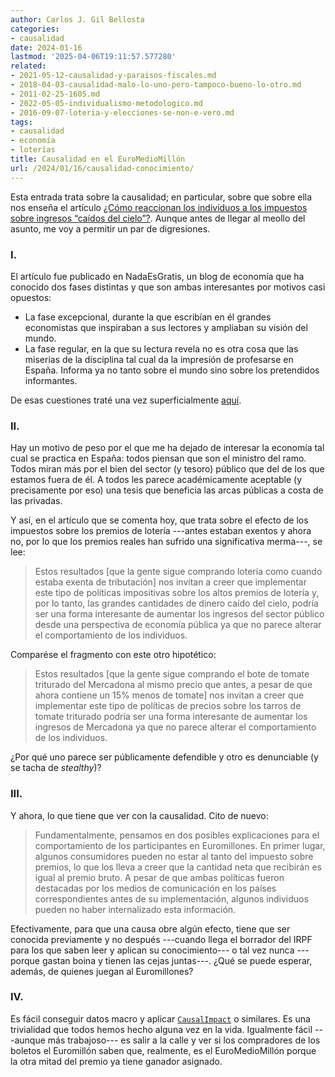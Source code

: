 ```yaml
---
author: Carlos J. Gil Bellosta
categories:
- causalidad
date: 2024-01-16
lastmod: '2025-04-06T19:11:57.577280'
related:
- 2021-05-12-causalidad-y-paraisos-fiscales.md
- 2018-04-03-causalidad-malo-lo-uno-pero-tampoco-bueno-lo-otro.md
- 2011-02-25-1605.md
- 2022-05-05-individualismo-metodologico.md
- 2016-09-07-loteria-y-elecciones-se-non-e-vero.md
tags:
- causalidad
- economía
- loterías
title: Causalidad en el EuroMedioMillón
url: /2024/01/16/causalidad-conocimiento/
---
```


Esta entrada trata sobre la causalidad; en particular, sobre que sobre ella nos enseña el artículo
[¿Cómo reaccionan los individuos a los impuestos sobre ingresos “caídos del cielo”?](https://nadaesgratis.es/admin/como-reaccionan-los-individuos-a-los-impuestos-sobre-ingresos-caidos-del-cielo).
Aunque antes de llegar al meollo del asunto, me voy a permitir un par de digresiones.

### I.

El artículo fue publicado en NadaEsGratis, un blog de economía que ha conocido dos fases distintas y que son ambas interesantes por motivos casi opuestos:

* La fase excepcional, durante la que escribían en él grandes economistas que inspiraban a sus lectores y ampliaban su visión del mundo.
* La fase regular, en la que su lectura revela no es otra cosa que las miserias de la disciplina tal cual da la impresión de profesarse en España. Informa ya no tanto sobre el mundo sino sobre los pretendidos informantes.

De esas cuestiones traté una vez superficialmente [aquí](/2022/07/28/nadaesgratis-temas/).

### II.

Hay un motivo de peso por el que me ha dejado de interesar la economía tal cual se practica en España: todos piensan que son el ministro del ramo. Todos miran más por el bien del sector (y tesoro) público que del de los que estamos fuera de él. A todos les parece académicamente aceptable (y precisamente por eso) una tesis que beneficia las arcas públicas a costa de las privadas.

Y así, en el artículo que se comenta hoy, que trata sobre el efecto de los impuestos sobre los premios de lotería ---antes estaban exentos y ahora no, por lo que los premios reales han sufrido una significativa merma---, se lee:

> Estos resultados [que la gente sigue comprando lotería como cuando estaba exenta de tributación] nos invitan a creer que implementar este tipo de políticas impositivas sobre los altos premios de lotería y, por lo tanto, las grandes cantidades de dinero caído del cielo, podría ser una forma interesante de aumentar los ingresos del sector público desde una perspectiva de economía pública ya que no parece alterar el comportamiento de los individuos.

Comparése el fragmento con este otro hipotético:

> Estos resultados [que la gente sigue comprando el bote de tomate triturado del Mercadona al mismo precio que antes, a pesar de que ahora contiene un 15% menos de tomate] nos invitan a creer que implementar este tipo de políticas de precios sobre los tarros de tomate triturado  podría ser una forma interesante de aumentar los ingresos de Mercadona ya que no parece alterar el comportamiento de los individuos.

¿Por qué uno parece ser públicamente defendible y otro es denunciable (y se tacha de _stealthy_)?

### III.

Y ahora, lo que tiene que ver con la causalidad. Cito de nuevo:

> Fundamentalmente, pensamos en dos posibles explicaciones para el comportamiento de los participantes en Euromillones. En primer lugar, algunos consumidores pueden no estar al tanto del impuesto sobre premios, lo que los lleva a creer que la cantidad neta que recibirán es igual al premio bruto. A pesar de que ambas políticas fueron destacadas por los medios de comunicación en los países correspondientes antes de su implementación, algunos individuos pueden no haber internalizado esta información.

Efectivamente, para que una causa obre algún efecto, tiene que ser conocida previamente y no después ---cuando llega el borrador del IRPF para los que saben leer y aplican su conocimiento--- o tal vez nunca ---porque gastan boina y tienen las cejas juntas---. ¿Qué se puede esperar, además, de quienes juegan al Euromillones?

### IV.

Es fácil conseguir datos macro y aplicar [`CausalImpact`](https://google.github.io/CausalImpact/CausalImpact.html) o similares. Es una trivialidad que todos hemos hecho alguna vez en la vida. Igualmente fácil ---aunque más trabajoso--- es salir a la calle y ver si los compradores de los boletos el Euromillón saben que, realmente, es el EuroMedioMillón porque la otra mitad del premio ya tiene ganador asignado.